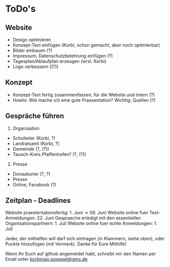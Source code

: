 # ToDo's

## Website
- Design optimieren
- Konzept-Text einfügen (Korbi, schon gemacht, aber noch optimierbar)
- Bilder einbauen (?)
- Impressum, Datenschutzbelehrung einfügen (?)
- Tagesplan/Ablaufplan erzeugen (wrsl. Korbi)
- Logo verbessern ((?))

## Konzept
- Konzept-Text fertig zusammenfassen, für die Website und intern (?)
- Howto: Wie mache ich eine gute Praesentation? Wichtig: Quellen (?)

## Gespräche führen
1. Organisation 
- Schulleiter (Korbi, ?)
- Landratsamt (Korbi, ?)
- Gemeinde (?, (?))
- Tausch-Kreis Pfaffenhofen? (?, (?))

2. Presse
- Donaukurier (?, ?)
- Presse
- Online, Facebook (?)

## Zeitplan - Deadlines
Website praestentationsfertig: 1. Juni -> 08. Juni
Website online fuer Test-Anmeldungen: 22. Juni
Gespraeche erledigt mit den essentiellen Organisationspartnern: 1. Juli
Website online fuer echte Anmeldungen: 1. Juli

Jeder, der mithelfen will darf sich eintragen (in Klammern, siehe oben), oder Punkte hinzufügen (mit Vermerk).
Danke für Eure Mithilfe!

Wenn Ihr Euch auf github angemeldet habt, schreibt mir den Namen per Email unter korbinian.poeppel@gmx.de
